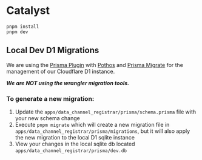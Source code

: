 
# Catalyst
```
pnpm install
pnpm dev
```
## Local Dev D1 Migrations

We are using the [Prisma Plugin](https://pothos-graphql.dev/docs/plugins/prisma) with [Pothos](https://pothos-graphql.dev/) and [Prisma Migrate](https://www.prisma.io/docs/orm/prisma-migrate/workflows/team-development) for the management of our Cloudflare D1 instance. 

_***We are NOT using the wrangler migration tools.***_


### To generate a new migration:

1. Update the `apps/data_channel_registrar/prisma/schema.prisma` file with your new schema change
2. Execute `pnpm migrate` which will create a new migration file in `apps/data_channel_registrar/prisma/migrations`, but it will also apply the new migration to the local D1 sqlite instance
3. View your changes in the local sqlite db located `apps/data_channel_registrar/prisma/dev.db`
